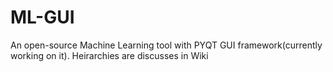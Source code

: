 # ML-GUI
An open-source Machine Learning tool with PYQT GUI framework(currently working on it).
Heirarchies are discusses in Wiki

